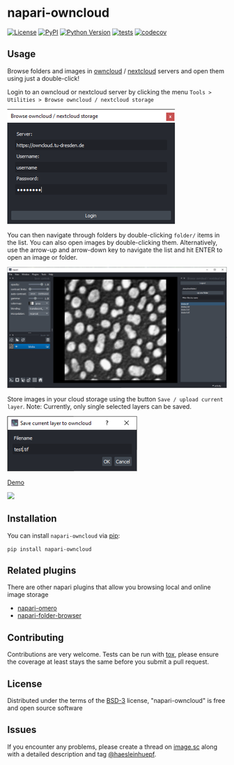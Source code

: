# napari-owncloud

[![License](https://img.shields.io/pypi/l/napari-owncloud.svg?color=green)](https://github.com/haesleinhuepf/napari-owncloud/raw/master/LICENSE)
[![PyPI](https://img.shields.io/pypi/v/napari-owncloud.svg?color=green)](https://pypi.org/project/napari-owncloud)
[![Python Version](https://img.shields.io/pypi/pyversions/napari-owncloud.svg?color=green)](https://python.org)
[![tests](https://github.com/haesleinhuepf/napari-owncloud/workflows/tests/badge.svg)](https://github.com/haesleinhuepf/napari-owncloud/actions)
[![codecov](https://codecov.io/gh/haesleinhuepf/napari-owncloud/branch/master/graph/badge.svg)](https://codecov.io/gh/haesleinhuepf/napari-owncloud)

## Usage

Browse folders and images in [owncloud](https://owncloud.com/) / [nextcloud](https://nextcloud.com/) servers and open them using just a double-click! 

Login to an owncloud or nextcloud server by clicking the menu `Tools > Utilities > Browse owncloud / nextcloud storage`

![](https://github.com/haesleinhuepf/napari-owncloud/raw/main/docs/login.png)

You can then navigate through folders by double-clicking `folder/` items in the list.
You can also open images by double-clicking them. Alternatively, use the arrow-up and arrow-down key to navigate the list and hit ENTER to open an image or folder.

![](https://github.com/haesleinhuepf/napari-owncloud/raw/main/docs/browse.png)

Store images in your cloud storage using the button `Save / upload current layer`. Note: Currently, only single selected layers can be saved.

![](https://github.com/haesleinhuepf/napari-owncloud/raw/main/docs/upload.png)

[Demo](https://github.com/haesleinhuepf/napari-owncloud/raw/main/docs/demo.mp4)

![](https://github.com/haesleinhuepf/napari-owncloud/raw/main/docs/demo.gif)

## Installation

You can install `napari-owncloud` via [pip]:

    pip install napari-owncloud

## Related plugins

There are other napari plugins that allow you browsing local and online image storage
* [napari-omero](https://www.napari-hub.org/plugins/napari-omero)
* [napari-folder-browser](https://www.napari-hub.org/plugins/napari-folder-browser)

## Contributing

Contributions are very welcome. Tests can be run with [tox], please ensure
the coverage at least stays the same before you submit a pull request.

## License

Distributed under the terms of the [BSD-3] license,
"napari-owncloud" is free and open source software

## Issues

If you encounter any problems, please create a thread on [image.sc] along with a detailed description and tag [@haesleinhuepf].

[napari]: https://github.com/napari/napari
[Cookiecutter]: https://github.com/audreyr/cookiecutter
[@napari]: https://github.com/napari
[MIT]: http://opensource.org/licenses/MIT
[BSD-3]: http://opensource.org/licenses/BSD-3-Clause
[GNU GPL v3.0]: http://www.gnu.org/licenses/gpl-3.0.txt
[GNU LGPL v3.0]: http://www.gnu.org/licenses/lgpl-3.0.txt
[Apache Software License 2.0]: http://www.apache.org/licenses/LICENSE-2.0
[Mozilla Public License 2.0]: https://www.mozilla.org/media/MPL/2.0/index.txt
[cookiecutter-napari-plugin]: https://github.com/napari/cookiecutter-napari-plugin

[file an issue]: https://github.com/haesleinhuepf/napari-owncloud/issues

[napari]: https://github.com/napari/napari
[tox]: https://tox.readthedocs.io/en/latest/
[pip]: https://pypi.org/project/pip/
[PyPI]: https://pypi.org/
[image.sc]: https://image.sc
[@haesleinhuepf]: https://twitter.com/haesleinhuepf

